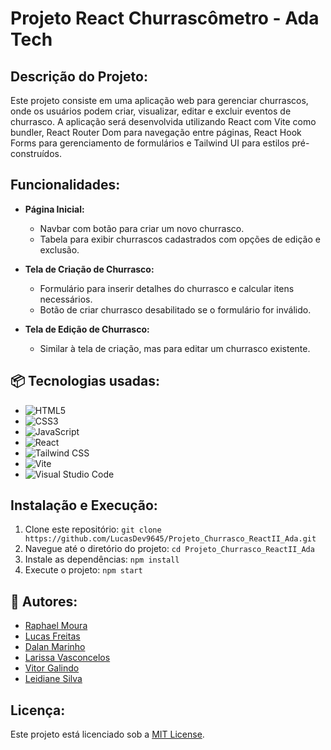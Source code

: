 # Projeto React Churrascômetro - Ada Tech

## Descrição do Projeto:

Este projeto consiste em uma aplicação web para gerenciar churrascos, onde os usuários podem criar, visualizar, editar e excluir eventos de churrasco. A aplicação será desenvolvida utilizando React com Vite como bundler, React Router Dom para navegação entre páginas, React Hook Forms para gerenciamento de formulários e Tailwind UI para estilos pré-construídos.

## Funcionalidades:

- **Página Inicial:**
  - Navbar com botão para criar um novo churrasco.
  - Tabela para exibir churrascos cadastrados com opções de edição e exclusão.

- **Tela de Criação de Churrasco:**
  - Formulário para inserir detalhes do churrasco e calcular itens necessários.
  - Botão de criar churrasco desabilitado se o formulário for inválido.

- **Tela de Edição de Churrasco:**
  - Similar à tela de criação, mas para editar um churrasco existente.

## 📦 Tecnologias usadas:

- ![HTML5](https://img.shields.io/badge/html5-%23E34F26.svg?style=for-the-badge&logo=html5&logoColor=white)
- ![CSS3](https://img.shields.io/badge/css3-%231572B6.svg?style=for-the-badge&logo=css3&logoColor=white)
- ![JavaScript](https://img.shields.io/badge/javascript-%23323330.svg?style=for-the-badge&logo=javascript&logoColor=%23F7DF1E)
- ![React](https://img.shields.io/badge/react-%2320232a.svg?style=for-the-badge&logo=react&logoColor=%2361DAFB)
- ![Tailwind CSS](https://img.shields.io/badge/tailwindcss-%2338B2AC.svg?style=for-the-badge&logo=tailwind-css&logoColor=white)
- ![Vite](https://img.shields.io/badge/Vite-%23007ACC.svg?style=for-the-badge&logo=vite&logoColor=white)
- ![Visual Studio Code](https://img.shields.io/badge/Visual%20Studio%20Code-0078d7.svg?style=for-the-badge&logo=visual-studio-code&logoColor=white)

## Instalação e Execução:

1. Clone este repositório: `git clone https://github.com/LucasDev9645/Projeto_Churrasco_ReactII_Ada.git`
2. Navegue até o diretório do projeto: `cd Projeto_Churrasco_ReactII_Ada`
3. Instale as dependências: `npm install`
4. Execute o projeto: `npm start`



## 👷 Autores:

- [Raphael Moura](https://github.com/Raphaell-Alves)
- [Lucas Freitas](https://github.com/LucasDev9645)
- [Dalan Marinho](https://github.com/dalanmarinho)
- [Larissa Vasconcelos](https://github.com/Rvssa)
- [Vitor Galindo](https://github.com/BR-Darkness)
- [Leidiane Silva](https://github.com/Profleide)

## Licença:

Este projeto está licenciado sob a [MIT License](LICENSE).
